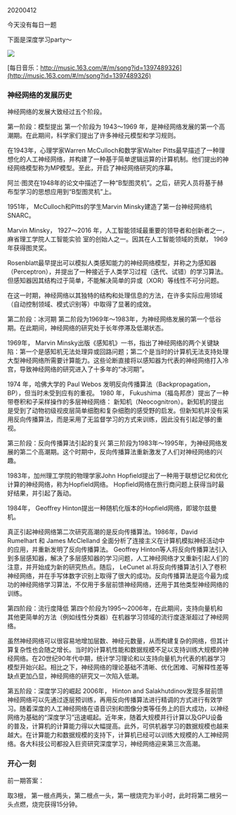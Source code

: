 20200412

今天没有每日一题





下面是深度学习party～



![](https://mmbiz.qpic.cn/mmbiz_jpg/5Sgw1ho9PcicgKcvkWA3OxeuB1UweZj3wRDXSwZyfXsLDVjf1gvLOOzvU5JuAxDvTvvkdjWOMdxkia3IzHKyIKQQ/640?wx_fmt=jpeg&tp=webp&wxfrom=5&wx_lazy=1&wx_co=1)

[每日音乐：http://music.163.com/#/m/song?id=1397489326](http://music.163.com/#/m/song?id=1397489326)

### 神经网络的发展历史

神经网络的发展大致经过五个阶段。

第一阶段：模型提出 第一个阶段为 1943～1969 年，是神经网络发展的第一个高潮期。在此期间，科学家们提出了许多神经元模型和学习规则。

在1943年，心理学家Warren McCulloch和数学家Walter Pitts最早描述了一种理想化的人工神经网络，并构建了一种基于简单逻辑运算的计算机制。他们提出的神经网络模型称为MP模型。至此，开启了神经网络研究的序幕。

阿兰·图灵在1948年的论文中描述了一种“B型图灵机”。之后，研究人员将基于赫布型学习的思想应用到“B型图灵机”上。

1951年， McCulloch和Pitts的学生Marvin Minsky建造了第一台神经网络机SNARC。

Marvin Minsky， 1927～2016 年，人工智能领域最重要的领导者和创新者之一，麻省理工学院人工智能实验
室的创始人之一。因其在人工智能领域的贡献， 1969 年获得图灵奖。

Rosenblatt最早提出可以模拟人类感知能力的神经网络模型，并称之为感知器（Perceptron），并提出了一种接近于人类学习过程（迭代、试错）的学习算法。但感知器因其结构过于简单，不能解决简单的异或（XOR）等线性不可分问题。

在这一时期，神经网络以其独特的结构和处理信息的方法，在许多实际应用领域（自动控制领域、模式识别等）中取得了显著的成效。

第二阶段：冰河期 第二阶段为1969年～1983年，为神经网络发展的第一个低谷期。在此期间，神经网络的研究处于长年停滞及低潮状态。

1969年， Marvin Minsky出版《感知机》一书，指出了神经网络的两个关键缺陷：第一个是感知机无法处理异或回路问题；第二个是当时的计算机无法支持处理大型神经网络所需要计算能力。这些论断直接将以感知器为代表的神经网络打入冷宫，导致神经网络的研究进入了十多年的“冰河期”。

1974 年，哈佛大学的 Paul Webos 发明反向传播算法（Backpropagation，BP），但当时未受到应有的重视。
1980 年， Fukushima（福岛邦彦）提出了一种带卷积和子采样操作的多层神经网络： 新知机（Neocognitron）。新知机的提出是受到了动物初级视皮层简单细胞和复杂细胞的感受野的启发。但新知机并没有采用反向传播算法，而是采用了无监督学习的方式来训练，因此没有引起足够的重视。

第三阶段：反向传播算法引起的复兴 第三阶段为1983年～1995年，为神经网络发展的第二个高潮期。这个时期中，反向传播算法重新激发了人们对神经网络的兴趣。

1983年，加州理工学院的物理学家John Hopfield提出了一种用于联想记忆和优化计算的神经网络，称为Hopfield网络。 Hopfield网络在旅行商问题上获得当时最好结果，并引起了轰动。

1984年， Geoffrey Hinton提出一种随机化版本的Hopfield网络，即玻尔兹曼机。

真正引起神经网络第二次研究高潮的是反向传播算法。1986年，David Rumelhart 和 James McClelland 全面分析了连接主义在计算机模拟神经活动中的应用，并重新发明了反向传播算法。 Geoffrey Hinton等人将反向传播算法引入到多层感知器，解决了多层感知器的学习问题，人工神经网络才又重新引起人们的注意，并开始成为新的研究热点。随后， LeCunet al.将反向传播算法引入了卷积神经网络，并在手写体数字识别上取得了很大的成功。反向传播算法是迄今最为成功的神经网络学习算法，不仅用于多层前馈神经网络，还用于其他类型神经网络的训练。

第四阶段：流行度降低 第四个阶段为1995～2006年，在此期间，支持向量机和其他更简单的方法（例如线性分类器）在机器学习领域的流行度逐渐超过了神经网络。

虽然神经网络可以很容易地增加层数、神经元数量，从而构建复杂的网络，但其计算复杂性也会随之增长。当时的计算机性能和数据规模不足以支持训练大规模的神经网络。在20世纪90年代中期，统计学习理论和以支持向量机为代表的机器学习模型开始兴起。相比之下，神经网络的理论基础不清晰、优化困难、可解释性差等缺点更加凸显，神经网络的研究又一次陷入低潮。

第五阶段：深度学习的崛起 2006年， Hinton and Salakhutdinov发现多层前馈神经网络可以先通过逐层预训练，再用反向传播算法进行精调的方式进行有效学习。随着深度的人工神经网络在语音识别和图像分类等任务上的巨大成功，以神经网络为基础的“深度学习”迅速崛起。近年来，随着大规模并行计算以及GPU设备的普及，计算机的计算能力得以大幅提高。此外，可供机器学习的数据规模也越来越大。在计算能力和数据规模的支持下，计算机已经可以训练大规模的人工神经网络。各大科技公司都投入巨资研究深度学习，神经网络迎来第三次高潮。



### 开心一刻

前一期答案：

取3根， 第一根点两头，第二根点一头，第一根烧完为半小时，此时将第二根另一头点燃，烧完获得15分钟。

